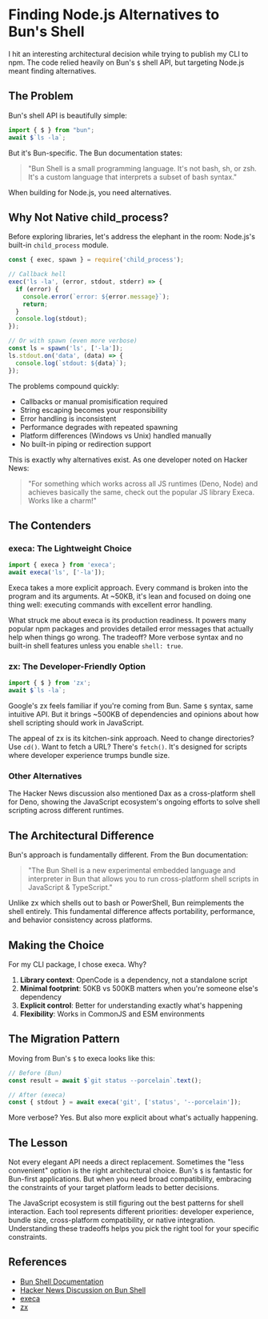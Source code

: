 # Finding Node.js Alternatives to Bun's Shell

I hit an interesting architectural decision while trying to publish my CLI to npm. The code relied heavily on Bun's `$` shell API, but targeting Node.js meant finding alternatives.

## The Problem

Bun's shell API is beautifully simple:

```javascript
import { $ } from "bun";
await $`ls -la`;
```

But it's Bun-specific. The Bun documentation states:

> "Bun Shell is a small programming language. It's not bash, sh, or zsh. It's a custom language that interprets a subset of bash syntax."

When building for Node.js, you need alternatives. 

## Why Not Native child_process?

Before exploring libraries, let's address the elephant in the room: Node.js's built-in `child_process` module.

```javascript
const { exec, spawn } = require('child_process');

// Callback hell
exec('ls -la', (error, stdout, stderr) => {
  if (error) {
    console.error(`error: ${error.message}`);
    return;
  }
  console.log(stdout);
});

// Or with spawn (even more verbose)
const ls = spawn('ls', ['-la']);
ls.stdout.on('data', (data) => {
  console.log(`stdout: ${data}`);
});
```

The problems compound quickly:
- Callbacks or manual promisification required
- String escaping becomes your responsibility
- Error handling is inconsistent
- Performance degrades with repeated spawning
- Platform differences (Windows vs Unix) handled manually
- No built-in piping or redirection support

This is exactly why alternatives exist. As one developer noted on Hacker News:

> "For something which works across all JS runtimes (Deno, Node) and achieves basically the same, check out the popular JS library Execa. Works like a charm!"

## The Contenders

### execa: The Lightweight Choice

```javascript
import { execa } from 'execa';
await execa('ls', ['-la']);
```

Execa takes a more explicit approach. Every command is broken into the program and its arguments. At ~50KB, it's lean and focused on doing one thing well: executing commands with excellent error handling.

What struck me about execa is its production readiness. It powers many popular npm packages and provides detailed error messages that actually help when things go wrong. The tradeoff? More verbose syntax and no built-in shell features unless you enable `shell: true`.

### zx: The Developer-Friendly Option

```javascript
import { $ } from 'zx';
await $`ls -la`;
```

Google's zx feels familiar if you're coming from Bun. Same `$` syntax, same intuitive API. But it brings ~500KB of dependencies and opinions about how shell scripting should work in JavaScript.

The appeal of zx is its kitchen-sink approach. Need to change directories? Use `cd()`. Want to fetch a URL? There's `fetch()`. It's designed for scripts where developer experience trumps bundle size.

### Other Alternatives

The Hacker News discussion also mentioned Dax as a cross-platform shell for Deno, showing the JavaScript ecosystem's ongoing efforts to solve shell scripting across different runtimes.

## The Architectural Difference

Bun's approach is fundamentally different. From the Bun documentation:

> "The Bun Shell is a new experimental embedded language and interpreter in Bun that allows you to run cross-platform shell scripts in JavaScript & TypeScript."

Unlike zx which shells out to bash or PowerShell, Bun reimplements the shell entirely. This fundamental difference affects portability, performance, and behavior consistency across platforms.

## Making the Choice

For my CLI package, I chose execa. Why?

1. **Library context**: OpenCode is a dependency, not a standalone script
2. **Minimal footprint**: 50KB vs 500KB matters when you're someone else's dependency
3. **Explicit control**: Better for understanding exactly what's happening
4. **Flexibility**: Works in CommonJS and ESM environments

## The Migration Pattern

Moving from Bun's `$` to execa looks like this:

```javascript
// Before (Bun)
const result = await $`git status --porcelain`.text();

// After (execa)
const { stdout } = await execa('git', ['status', '--porcelain']);
```

More verbose? Yes. But also more explicit about what's actually happening.

## The Lesson

Not every elegant API needs a direct replacement. Sometimes the "less convenient" option is the right architectural choice. Bun's `$` is fantastic for Bun-first applications. But when you need broad compatibility, embracing the constraints of your target platform leads to better decisions.

The JavaScript ecosystem is still figuring out the best patterns for shell interaction. Each tool represents different priorities: developer experience, bundle size, cross-platform compatibility, or native integration. Understanding these tradeoffs helps you pick the right tool for your specific constraints.

## References

- [Bun Shell Documentation](https://github.com/oven-sh/bun/blob/main/docs/runtime/shell.md)
- [Hacker News Discussion on Bun Shell](https://news.ycombinator.com/item?id=39071982)
- [execa](https://github.com/sindresorhus/execa)
- [zx](https://github.com/google/zx)